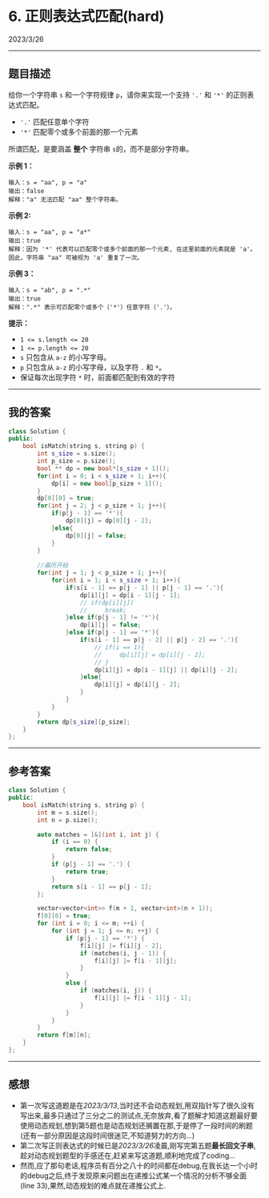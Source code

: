 # 6. 正则表达式匹配(hard)

2023/3/26

---

## 题目描述

给你一个字符串 `s` 和一个字符规律 `p`，请你来实现一个支持 `'.'` 和 `'*'` 的正则表达式匹配。

- `'.'` 匹配任意单个字符
- `'*'` 匹配零个或多个前面的那一个元素

所谓匹配，是要涵盖 **整个** 字符串 `s`的，而不是部分字符串。

 

**示例 1：**

```
输入：s = "aa", p = "a"
输出：false
解释："a" 无法匹配 "aa" 整个字符串。
```

**示例 2:**

```
输入：s = "aa", p = "a*"
输出：true
解释：因为 '*' 代表可以匹配零个或多个前面的那一个元素, 在这里前面的元素就是 'a'。因此，字符串 "aa" 可被视为 'a' 重复了一次。
```

**示例 3：**

```
输入：s = "ab", p = ".*"
输出：true
解释：".*" 表示可匹配零个或多个（'*'）任意字符（'.'）。
```

 

**提示：**

- `1 <= s.length <= 20`
- `1 <= p.length <= 20`
- `s` 只包含从 `a-z` 的小写字母。
- `p` 只包含从 `a-z` 的小写字母，以及字符 `.` 和 `*`。
- 保证每次出现字符 `*` 时，前面都匹配到有效的字符

----

## 我的答案

```c++
class Solution {
public:
    bool isMatch(string s, string p) {
        int s_size = s.size();
        int p_size = p.size();
        bool ** dp = new bool*[s_size + 1]();
        for(int i = 0; i < s_size + 1; i++){
            dp[i] = new bool[p_size + 1]();
        }
        dp[0][0] = true;
        for(int j = 2; j < p_size + 1; j++){
            if(p[j - 1] == '*'){
                dp[0][j] = dp[0][j - 2];
            }else{
                dp[0][j] = false;
            }
        }
        
        //遍历开始
        for(int j = 1; j < p_size + 1; j++){
            for(int i = 1; i < s_size + 1; i++){
                if(s[i - 1] == p[j - 1] || p[j - 1] == '.'){
                    dp[i][j] = dp[i - 1][j - 1];
                    // if(dp[i][j])
                    //     break; 
                }else if(p[j - 1] != '*'){
                    dp[i][j] = false;
                }else if(p[j - 1] == '*'){
                    if(s[i - 1] == p[j - 2] || p[j - 2] == '.'){
                        // if(i == 1){
                        //     dp[i][j] = dp[i][j - 2];
                        // }
                        dp[i][j] = dp[i - 1][j] || dp[i][j - 2];
                    }else{
                        dp[i][j] = dp[i][j - 2];
                    }
                }
            }
        }
        return dp[s_size][p_size];
    }
};
```

---

## 参考答案

```c++
class Solution {
public:
    bool isMatch(string s, string p) {
        int m = s.size();
        int n = p.size();

        auto matches = [&](int i, int j) {
            if (i == 0) {
                return false;
            }
            if (p[j - 1] == '.') {
                return true;
            }
            return s[i - 1] == p[j - 1];
        };

        vector<vector<int>> f(m + 1, vector<int>(n + 1));
        f[0][0] = true;
        for (int i = 0; i <= m; ++i) {
            for (int j = 1; j <= n; ++j) {
                if (p[j - 1] == '*') {
                    f[i][j] |= f[i][j - 2];
                    if (matches(i, j - 1)) {
                        f[i][j] |= f[i - 1][j];
                    }
                }
                else {
                    if (matches(i, j)) {
                        f[i][j] |= f[i - 1][j - 1];
                    }
                }
            }
        }
        return f[m][n];
    }
};
```

---

## 感想

- 第一次写这道题是在*2023/3/13*,当时还不会动态规划,用双指针写了很久没有写出来,最多只通过了三分之二的测试点,无奈放弃,看了题解才知道这题最好要使用动态规划,想到第5题也是动态规划还搁置在那,于是停了一段时间的刷题(还有一部分原因是这段时间很迷茫,不知道努力的方向...)
- 第二次写正则表达式的时候已是*2023/3/26*凌晨,刚写完第五题**最长回文子串**,趁对动态规划题型的手感还在,赶紧来写这道题,顺利地完成了coding...
- 然而,应了那句老话,程序员有百分之八十的时间都在debug,在我长达一个小时的debug之后,终于发现原来问题出在递推公式某一个情况的分析不够全面(line 33),果然,动态规划的难点就在递推公式上.